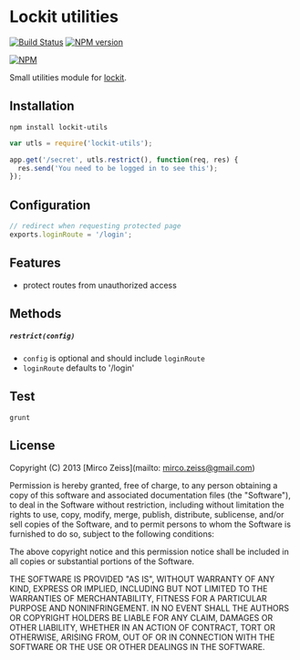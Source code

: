 # Lockit utilities

[![Build Status](https://travis-ci.org/zeMirco/lockit-utils.png?branch=master)](https://travis-ci.org/zeMirco/lockit-utils) [![NPM version](https://badge.fury.io/js/lockit-utils.png)](http://badge.fury.io/js/lockit-utils)

[![NPM](https://nodei.co/npm/lockit-utils.png)](https://nodei.co/npm/lockit-utils/)

Small utilities module for [lockit](https://github.com/zeMirco/lockit).

## Installation

`npm install lockit-utils`

```js
var utls = require('lockit-utils');

app.get('/secret', utls.restrict(), function(req, res) {
  res.send('You need to be logged in to see this');
});
```

## Configuration

```js
// redirect when requesting protected page
exports.loginRoute = '/login';
```

## Features

 - protect routes from unauthorized access

## Methods

##### `restrict(config)`

 - `config` is optional and should include `loginRoute`
 - `loginRoute` defaults to '/login'

## Test

`grunt`

## License

Copyright (C) 2013 [Mirco Zeiss](mailto: mirco.zeiss@gmail.com)

Permission is hereby granted, free of charge, to any person obtaining a copy of this software and associated documentation files (the "Software"), to deal in the Software without restriction, including without limitation the rights to use, copy, modify, merge, publish, distribute, sublicense, and/or sell copies of the Software, and to permit persons to whom the Software is furnished to do so, subject to the following conditions:

The above copyright notice and this permission notice shall be included in all copies or substantial portions of the Software.

THE SOFTWARE IS PROVIDED "AS IS", WITHOUT WARRANTY OF ANY KIND, EXPRESS OR IMPLIED, INCLUDING BUT NOT LIMITED TO THE WARRANTIES OF MERCHANTABILITY, FITNESS FOR A PARTICULAR PURPOSE AND NONINFRINGEMENT. IN NO EVENT SHALL THE AUTHORS OR COPYRIGHT HOLDERS BE LIABLE FOR ANY CLAIM, DAMAGES OR OTHER LIABILITY, WHETHER IN AN ACTION OF CONTRACT, TORT OR OTHERWISE, ARISING FROM, OUT OF OR IN CONNECTION WITH THE SOFTWARE OR THE USE OR OTHER DEALINGS IN THE SOFTWARE.